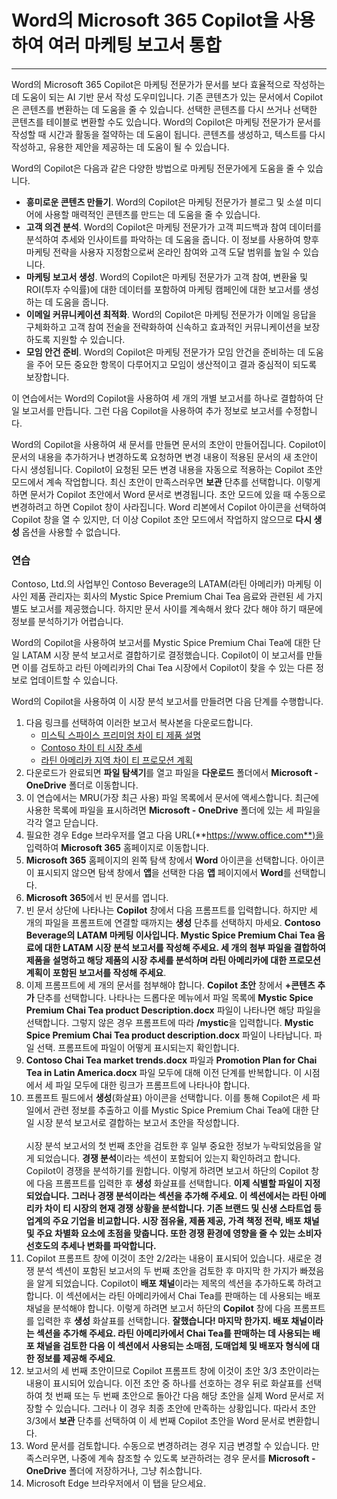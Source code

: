 # Word의 Microsoft 365 Copilot을 사용하여 여러 마케팅 보고서 통합
---
Word의 Microsoft 365 Copilot은 마케팅 전문가가 문서를 보다 효율적으로 작성하는 데 도움이 되는 AI 기반 문서 작성 도우미입니다. 기존 콘텐츠가 있는 문서에서 Copilot은 콘텐츠를 변환하는 데 도움을 줄 수 있습니다. 선택한 콘텐츠를 다시 쓰거나 선택한 콘텐츠를 테이블로 변환할 수도 있습니다. Word의 Copilot은 마케팅 전문가가 문서를 작성할 때 시간과 활동을 절약하는 데 도움이 됩니다. 콘텐츠를 생성하고, 텍스트를 다시 작성하고, 유용한 제안을 제공하는 데 도움이 될 수 있습니다.

Word의 Copilot은 다음과 같은 다양한 방법으로 마케팅 전문가에게 도움을 줄 수 있습니다.

- **흥미로운 콘텐츠 만들기**. Word의 Copilot은 마케팅 전문가가 블로그 및 소셜 미디어에 사용할 매력적인 콘텐츠를 만드는 데 도움을 줄 수 있습니다.
- **고객 의견 분석**. Word의 Copilot은 마케팅 전문가가 고객 피드백과 참여 데이터를 분석하여 추세와 인사이트를 파악하는 데 도움을 줍니다. 이 정보를 사용하여 향후 마케팅 전략을 사용자 지정함으로써 온라인 참여와 고객 도달 범위를 높일 수 있습니다.
- **마케팅 보고서 생성**. Word의 Copilot은 마케팅 전문가가 고객 참여, 변환율 및 ROI(투자 수익률)에 대한 데이터를 포함하여 마케팅 캠페인에 대한 보고서를 생성하는 데 도움을 줍니다.
- **이메일 커뮤니케이션 최적화**. Word의 Copilot은 마케팅 전문가가 이메일 응답을 구체화하고 고객 참여 전술을 전략화하여 신속하고 효과적인 커뮤니케이션을 보장하도록 지원할 수 있습니다.
- **모임 안건 준비**. Word의 Copilot은 마케팅 전문가가 모임 안건을 준비하는 데 도움을 주어 모든 중요한 항목이 다루어지고 모임이 생산적이고 결과 중심적이 되도록 보장합니다.

이 연습에서는 Word의 Copilot을 사용하여 세 개의 개별 보고서를 하나로 결합하여 단일 보고서를 만듭니다. 그런 다음 Copilot을 사용하여 추가 정보로 보고서를 수정합니다.

Word의 Copilot을 사용하여 새 문서를 만들면 문서의 초안이 만들어집니다. Copilot이 문서의 내용을 추가하거나 변경하도록 요청하면 변경 내용이 적용된 문서의 새 초안이 다시 생성됩니다. Copilot이 요청된 모든 변경 내용을 자동으로 적용하는 Copilot 초안 모드에서 계속 작업합니다. 최신 초안이 만족스러우면 **보관** 단추를 선택합니다. 이렇게 하면 문서가 Copilot 초안에서 Word 문서로 변경됩니다. 초안 모드에 있을 때 수동으로 변경하려고 하면 Copilot 창이 사라집니다. Word 리본에서 Copilot 아이콘을 선택하여 Copilot 창을 열 수 있지만, 더 이상 Copilot 초안 모드에서 작업하지 않으므로 **다시 생성** 옵션을 사용할 수 없습니다.

### 연습

Contoso, Ltd.의 사업부인 Contoso Beverage의 LATAM(라틴 아메리카) 마케팅 이사인 제품 관리자는 회사의 Mystic Spice Premium Chai Tea 음료와 관련된 세 가지 별도 보고서를 제공했습니다. 하지만 문서 사이를 계속해서 왔다 갔다 해야 하기 때문에 정보를 분석하기가 어렵습니다.

Word의 Copilot을 사용하여 보고서를 Mystic Spice Premium Chai Tea에 대한 단일 LATAM 시장 분석 보고서로 결합하기로 결정했습니다. Copilot이 이 보고서를 만들면 이를 검토하고 라틴 아메리카의 Chai Tea 시장에서 Copilot이 찾을 수 있는 다른 정보로 업데이트할 수 있습니다.

Word의 Copilot을 사용하여 이 시장 분석 보고서를 만들려면 다음 단계를 수행합니다.

1. 다음 링크를 선택하여 이러한 보고서 복사본을 다운로드합니다.
    - [미스틱 스파이스 프리미엄 차이 티 제품 설명](https://go.microsoft.com/fwlink/?linkid=2268929)
    - [Contoso 차이 티 시장 추세](https://go.microsoft.com/fwlink/?linkid=2269122)
    - [라틴 아메리카 지역 차이 티 프로모션 계획](https://go.microsoft.com/fwlink/?linkid=2269126)
1. 다운로드가 완료되면 **파일 탐색기**를 열고 파일을 **다운로드** 폴더에서 **Microsoft - OneDrive** 폴더로 이동합니다.
1. 이 연습에서는 MRU(가장 최근 사용) 파일 목록에서 문서에 액세스합니다. 최근에 사용한 목록에 파일을 표시하려면 **Microsoft - OneDrive** 폴더에 있는 세 파일을 각각 열고 닫습니다.
1. 필요한 경우 Edge 브라우저를 열고 다음 URL(**https://www.office.com**)을 입력하여 **Microsoft 365** 홈페이지로 이동합니다.  
1. **Microsoft 365** 홈페이지의 왼쪽 탐색 창에서 **Word** 아이콘을 선택합니다. 아이콘이 표시되지 않으면 탐색 창에서 **앱**을 선택한 다음 **앱** 페이지에서 **Word**를 선택합니다.
1. **Microsoft 365**에서 빈 문서를 엽니다.
1. 빈 문서 상단에 나타나는 **Copilot** 창에서 다음 프롬프트를 입력합니다. 하지만 세 개의 파일을 프롬프트에 연결할 때까지는 **생성** 단추를 선택하지 마세요. **Contoso Beverage의 LATAM 마케팅 이사입니다. Mystic Spice Premium Chai Tea 음료에 대한 LATAM 시장 분석 보고서를 작성해 주세요. 세 개의 첨부 파일을 결합하여 제품을 설명하고 해당 제품의 시장 추세를 분석하며 라틴 아메리카에 대한 프로모션 계획이 포함된 보고서를 작성해 주세요**.
1. 이제 프롬프트에 세 개의 문서를 첨부해야 합니다. **Copilot 초안** 창에서 **+콘텐츠 추가** 단추를 선택합니다. 나타나는 드롭다운 메뉴에서 파일 목록에 **Mystic Spice Premium Chai Tea product Description.docx** 파일이 나타나면 해당 파일을 선택합니다. 그렇지 않은 경우 프롬프트에 따라 **/mystic**을 입력합니다.  **Mystic Spice Premium Chai Tea product description.docx** 파일이 나타납니다. 파일 선택. 프롬프트에 파일이 어떻게 표시되는지 확인합니다.
1. **Contoso Chai Tea market trends.docx** 파일과 **Promotion Plan for Chai Tea in Latin America.docx** 파일 모두에 대해 이전 단계를 반복합니다. 이 시점에서 세 파일 모두에 대한 링크가 프롬프트에 나타나야 합니다.
1. 프롬프트 필드에서 **생성**(화살표) 아이콘을 선택합니다. 이를 통해 Copilot은 세 파일에서 관련 정보를 추출하고 이를 Mystic Spice Premium Chai Tea에 대한 단일 시장 분석 보고서로 결합하는 보고서 초안을 작성합니다.<br><br>시장 분석 보고서의 첫 번째 초안을 검토한 후 일부 중요한 정보가 누락되었음을 알게 되었습니다. **경쟁 분석**이라는 섹션이 포함되어 있는지 확인하려고 합니다. Copilot이 경쟁을 분석하기를 원합니다. 이렇게 하려면 보고서 하단의 Copilot 창에 다음 프롬프트를 입력한 후 **생성** 화살표를 선택합니다. **이제 식별할 파일이 지정되었습니다. 그러나 경쟁 분석이라는 섹션을 추가해 주세요. 이 섹션에서는 라틴 아메리카 차이 티 시장의 현재 경쟁 상황을 분석합니다. 기존 브랜드 및 신생 스타트업 등 업계의 주요 기업을 비교합니다. 시장 점유율, 제품 제공, 가격 책정 전략, 배포 채널 및 주요 차별화 요소에 초점을 맞춥니다. 또한 경쟁 환경에 영향을 줄 수 있는 소비자 선호도의 추세나 변화를 파악합니다.**
1. Copilot 프롬프트 창에 이것이 초안 2/2라는 내용이 표시되어 있습니다. 새로운 경쟁 분석 섹션이 포함된 보고서의 두 번째 초안을 검토한 후 마지막 한 가지가 빠졌음을 알게 되었습니다. Copilot이 **배포 채널**이라는 제목의 섹션을 추가하도록 하려고 합니다. 이 섹션에서는 라틴 아메리카에서 Chai Tea를 판매하는 데 사용되는 배포 채널을 분석해야 합니다. 이렇게 하려면 보고서 하단의 **Copilot** 창에 다음 프롬프트를 입력한 후 **생성** 화살표를 선택합니다. **잘했습니다! 마지막 한가지. 배포 채널이라는 섹션을 추가해 주세요. 라틴 아메리카에서 Chai Tea를 판매하는 데 사용되는 배포 채널을 검토한 다음 이 섹션에서 사용되는 소매점, 도매업체 및 배포자 형식에 대한 정보를 제공해 주세요**.
1. 보고서의 세 번째 초안이므로 Copilot 프롬프트 창에 이것이 초안 3/3 초안이라는 내용이 표시되어 있습니다. 이전 초안 중 하나를 선호하는 경우 뒤로 화살표를 선택하여 첫 번째 또는 두 번째 초안으로 돌아간 다음 해당 초안을 실제 Word 문서로 저장할 수 있습니다. 그러나 이 경우 최종 초안에 만족하는 상황입니다. 따라서 초안 3/3에서 **보관** 단추를 선택하여 이 세 번째 Copilot 초안을 Word 문서로 변환합니다.
1. Word 문서를 검토합니다. 수동으로 변경하려는 경우 지금 변경할 수 있습니다. 만족스러우면, 나중에 계속 참조할 수 있도록 보관하려는 경우 문서를 **Microsoft - OneDrive** 폴더에 저장하거나, 그냥 취소합니다.
1. Microsoft Edge 브라우저에서 이 탭을 닫으세요.
